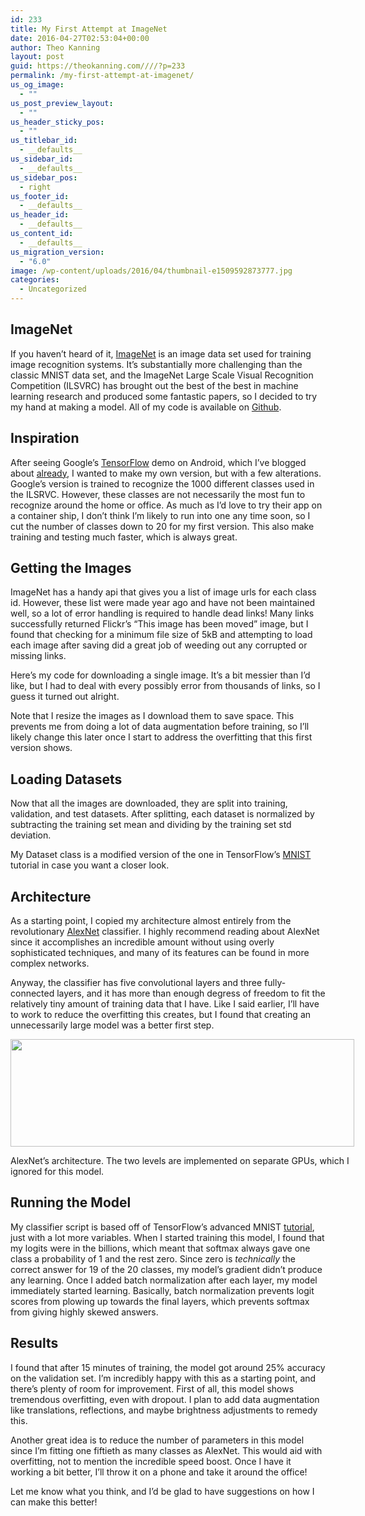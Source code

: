 ```yaml
---
id: 233
title: My First Attempt at ImageNet
date: 2016-04-27T02:53:04+00:00
author: Theo Kanning
layout: post
guid: https://theokanning.com////?p=233
permalink: /my-first-attempt-at-imagenet/
us_og_image:
  - ""
us_post_preview_layout:
  - ""
us_header_sticky_pos:
  - ""
us_titlebar_id:
  - __defaults__
us_sidebar_id:
  - __defaults__
us_sidebar_pos:
  - right
us_footer_id:
  - __defaults__
us_header_id:
  - __defaults__
us_content_id:
  - __defaults__
us_migration_version:
  - "6.0"
image: /wp-content/uploads/2016/04/thumbnail-e1509592873777.jpg
categories:
  - Uncategorized
---
```

## **ImageNet**

If you haven&#8217;t heard of it, [ImageNet](http://image-net.org/) is an image data set used for training image recognition systems. It&#8217;s substantially more challenging than the classic MNIST data set, and the ImageNet Large Scale Visual Recognition Competition (ILSVRC) has brought out the best of the best in machine learning research and produced some fantastic papers, so I decided to try my hand at making a model. All of my code is available on [Github](https://github.com/TheoKanning/ImageNet-Classifier).

## **Inspiration**

After seeing Google&#8217;s [TensorFlow](https://www.tensorflow.org/) demo on Android, which I&#8217;ve blogged about [already](https://theokanning.com/////building-the-tensorflow-android-demo/), I wanted to make my own version, but with a few alterations. Google&#8217;s version is trained to recognize the 1000 different classes used in the ILSRVC. However, these classes are not necessarily the most fun to recognize around the home or office. As much as I&#8217;d love to try their app on a container ship, I don&#8217;t think I&#8217;m likely to run into one any time soon, so I cut the number of classes down to 20 for my first version. This also make training and testing much faster, which is always great.

## **Getting the Images**

ImageNet has a handy api that gives you a list of image urls for each class id. However, these list were made year ago and have not been maintained well, so a lot of error handling is required to handle dead links! Many links successfully returned Flickr&#8217;s &#8220;This image has been moved&#8221; image, but I found that checking for a minimum file size of 5kB and attempting to load each image after saving did a great job of weeding out any corrupted or missing links.

Here&#8217;s my code for downloading a single image. It&#8217;s a bit messier than I&#8217;d like, but I had to deal with every possibly error from thousands of links, so I guess it turned out alright.

<div class="gist-oembed" data-gist="986e83af3e640ec57dc7b84c8d097f5c.json" data-ts="8">
</div>

Note that I resize the images as I download them to save space. This prevents me from doing a lot of data augmentation before training, so I&#8217;ll likely change this later once I start to address the overfitting that this first version shows.

## **Loading Datasets**

Now that all the images are downloaded, they are split into training, validation, and test datasets. After splitting, each dataset is normalized by subtracting the training set mean and dividing by the training set std deviation.

My Dataset class is a modified version of the one in TensorFlow&#8217;s [MNIST](https://www.tensorflow.org/versions/r0.8/tutorials/mnist/beginners/index.html) tutorial in case you want a closer look.

## **Architecture**

As a starting point, I copied my architecture almost entirely from the revolutionary [AlexNet](https://papers.nips.cc/paper/4824-imagenet-classification-with-deep-convolutional-neural-networks.pdf) classifier. I highly recommend reading about AlexNet since it accomplishes an incredible amount without using overly sophisticated techniques, and many of its features can be found in more complex networks.

Anyway, the classifier has five convolutional layers and three fully-connected layers, and it has more than enough degress of freedom to fit the relatively tiny amount of training data that I have. Like I said earlier, I&#8217;ll have to work to reduce the overfitting this creates, but I found that creating an unnecessarily large model was a better first step.

<div style="width: 560px" class="wp-caption aligncenter">
  <img class="" src="https://i1.wp.com/www.eecs.berkeley.edu/~shhuang/img/alexnet_small.png?resize=550%2C172" width="550" height="172" data-recalc-dims="1" />
  
  <p class="wp-caption-text">
    AlexNet&#8217;s architecture. The two levels are implemented on separate GPUs, which I ignored for this model.
  </p>
</div>

## **Running the Model**

My classifier script is based off of TensorFlow&#8217;s advanced MNIST [tutorial](https://www.tensorflow.org/versions/r0.8/tutorials/mnist/pros/index.html#deep-mnist-for-experts), just with a lot more variables. When I started training this model, I found that my logits were in the billions, which meant that softmax always gave one class a probability of 1 and the rest zero. Since zero is _technically_ the correct answer for 19 of the 20 classes, my model&#8217;s gradient didn&#8217;t produce any learning. Once I added batch normalization after each layer, my model immediately started learning. Basically, batch normalization prevents logit scores from plowing up towards the final layers, which prevents softmax from giving highly skewed answers.

## **Results**

I found that after 15 minutes of training, the model got around 25% accuracy on the validation set. I&#8217;m incredibly happy with this as a starting point, and there&#8217;s plenty of room for improvement. First of all, this model shows tremendous overfitting, even with dropout. I plan to add data augmentation like translations, reflections, and maybe brightness adjustments to remedy this.

Another great idea is to reduce the number of parameters in this model since I&#8217;m fitting one fiftieth as many classes as AlexNet. This would aid with overfitting, not to mention the incredible speed boost. Once I have it working a bit better, I&#8217;ll throw it on a phone and take it around the office!

Let me know what you think, and I&#8217;d be glad to have suggestions on how I can make this better!